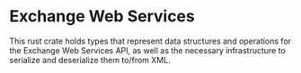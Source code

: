 # Exchange Web Services

This rust crate holds types that represent data structures and operations for
the Exchange Web Services API, as well as the necessary infrastructure to
serialize and deserialize them to/from XML.

